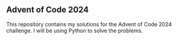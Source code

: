 ## Advent of Code 2024

This repository contains my solutions for the Advent of Code 2024 challenge. I will be using Python to solve the problems.